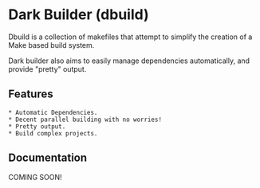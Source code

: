 # Dark Builder (dbuild)

Dbuild is a collection of makefiles that attempt to simplify the creation
of a Make based build system.

Dark builder also aims to easily manage dependencies automatically, and
provide "pretty" output.

## Features

	* Automatic Dependencies.
	* Decent parallel building with no worries!
	* Pretty output.
	* Build complex projects.

## Documentation

COMING SOON!
